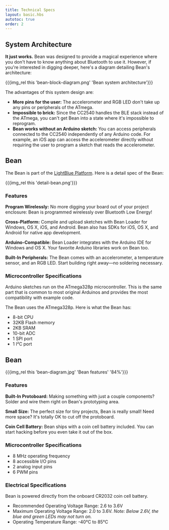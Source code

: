 ```yaml
---
title: Technical Specs
layout: basic.hbs
autotoc: true
order: 2
---
```


## System Architecture

**It just works.** Bean was designed to provide a magical experience where you don't have to know anything about Bluetooth to use it. However, if you're interested in digging deeper, here's a diagram detailing Bean's architecture:

{{{img_rel this 'bean-block-diagram.png' 'Bean system architecture'}}}

The advantages of this system design are:
* **More pins for the user:** The accelerometer and RGB LED don't take up any pins or peripherals of the ATmega. 
* **Impossible to brick:** Since the CC2540 handles the BLE stack instead of the ATmega, you can't get Bean into a state where it's impossible to reprogram.
* **Bean works without an Arduino sketch:** You can access peripherals connected to the CC2540 independently of any Arduino code. For example, an iOS app can access the accelerometer directly without requiring the user to program a sketch that reads the accelerometer.

## Bean 

The Bean is part of the  [LightBlue Platform](http://punchthrough.com/platform). Here is a detail spec of the Bean:

{{{img_rel this 'detail-bean.png'}}}

### Features

__Program Wirelessly:__ No more digging your board out of your project enclosure: Bean is programmed wirelessly over Bluetooth Low Energy!

__Cross-Platform:__ Compile and upload sketches with Bean Loader for Windows, OS X, iOS, and Android. Bean also has SDKs for iOS, OS X, and Android for native app development.

__Arduino-Compatible:__ Bean Loader integrates with the Arduino IDE for Windows and OS X. Your favorite Arduino libraries work on Bean too.

__Built-In Peripherals:__ The Bean comes with an accelerometer, a temperature sensor, and an RGB LED. Start building right away—no soldering necessary.

### Microcontroller Specifications

Arduino sketches run on the ATmega328p microcontroller. This is the same part that is common to most original Arduinos and provides the most compatibility with example code.

The Bean uses the ATmega328p. Here is what the Bean has:

* 8-bit CPU
* 32KB Flash memory
* 2KB SRAM
* 10-bit ADC
* 1 SPI port
* 1 I²C port

## Bean

{{{img_rel this 'bean-diagram.jpg' 'Bean features' '84%'}}}

### Features

__Built-In Protoboard:__ Making something with just a couple components? Solder and wire them right on Bean's prototyping area.

__Small Size:__ The perfect size for tiny projects, Bean is really small! Need more space? It's totally OK to cut off the protoboard.

__Coin Cell Battery:__ Bean ships with a coin cell battery included. You can start hacking before you even take it out of the box.

### Microcontroller Specifications

* 8 MHz operating frequency
* 8 accessible I/O pins
* 2 analog input pins
* 6 PWM pins

### Electrical Specifications

Bean is powered directly from the onboard CR2032 coin cell battery. 
* Recommended Operating Voltage Range: 2.6 to 3.6V
* Maximum Operating Voltage Range: 2.0 to 3.6V. *Note: Below 2.6V, the blue and green LEDs may not turn on.*
* Operating Temperature Range: -40°C to 85°C

